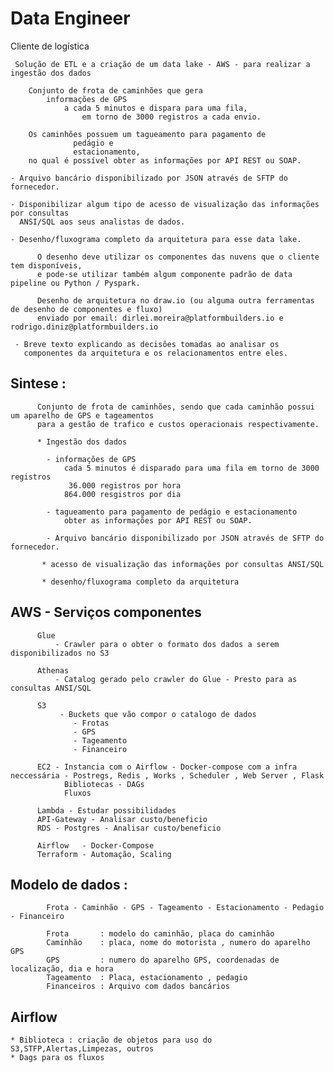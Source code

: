 # Data Engineer

  Cliente de logística 
  
     Solução de ETL e a criação de um data lake - AWS - para realizar a ingestão dos dados 

        Conjunto de frota de caminhões que gera 
            informações de GPS 
                a cada 5 minutos e dispara para uma fila, 
                    em torno de 3000 registros a cada envio.

        Os caminhões possuem um tagueamento para pagamento de 
                  pedágio e 
                  estacionamento, 
        no qual é possível obter as informações por API REST ou SOAP.
        
    - Arquivo bancário disponibilizado por JSON através de SFTP do fornecedor.

    - Disponibilizar algum tipo de acesso de visualização das informações por consultas 
      ANSI/SQL aos seus analistas de dados.

    - Desenho/fluxograma completo da arquitetura para esse data lake.

          O desenho deve utilizar os componentes das nuvens que o cliente tem disponíveis, 
          e pode-se utilizar também algum componente padrão de data pipeline ou Python / Pyspark.

          Desenho de arquitetura no draw.io (ou alguma outra ferramentas de desenho de componentes e fluxo) 
          enviado por email: dirlei.moreira@platformbuilders.io e rodrigo.diniz@platformbuilders.io

     - Breve texto explicando as decisões tomadas ao analisar os 
       componentes da arquitetura e os relacionamentos entre eles.
     

## Sintese :

          Conjunto de frota de caminhões, sendo que cada caminhão possui um aparelho de GPS e tageamentos 
          para a gestão de trafico e custos operacionais respectivamente.

          * Ingestão dos dados 
          
            - informações de GPS
                cada 5 minutos é disparado para uma fila em torno de 3000 registros
                 36.000 registros por hora
                864.000 resgistros por dia
               
            - tagueamento para pagamento de pedágio e estacionamento
                obter as informações por API REST ou SOAP.
                
            - Arquivo bancário disponibilizado por JSON através de SFTP do fornecedor.
              
           * acesso de visualização das informações por consultas ANSI/SQL    
          
           * desenho/fluxograma completo da arquitetura
          
  ## AWS - Serviços componentes
    
          Glue
              - Crawler para o obter o formato dos dados a serem disponibilizados no S3
              
          Athenas          
              - Catalog gerado pelo crawler do Glue - Presto para as consultas ANSI/SQL
              
          S3  
               - Buckets que vão compor o catalogo de dados
                  - Frotas
                  - GPS
                  - Tageamento
                  - Financeiro
               
          EC2 - Instancia com o Airflow - Docker-compose com a infra neccessária - Postregs, Redis , Works , Scheduler , Web Server , Flask
                Bibliotecas - DAGs
                Fluxos
                  
          Lambda - Estudar possibilidades
          API-Gateway - Analisar custo/beneficio 
          RDS - Postgres - Analisar custo/beneficio 
          
          Airflow   - Docker-Compose
          Terraform - Automação, Scaling
                   
## Modelo de dados :

            Frota - Caminhão - GPS - Tageamento - Estacionamento - Pedagio - Financeiro
            
            Frota       : modelo do caminhão, placa do caminhão
            Caminhão    : placa, nome do motorista , numero do aparelho GPS
            GPS         : numero do aparelho GPS, coordenadas de localização, dia e hora
            Tageamento  : Placa, estacionamento , pedagio
            Financeiros : Arquivo com dados bancários
            
 ## Airflow 
    * Biblioteca : criação de objetos para uso do S3,STFP,Alertas,Limpezas, outros
    * Dags para os fluxos
 
 
 
 
 
 
 
 
 
 
            
